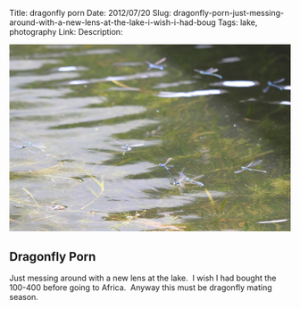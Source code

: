 Title: dragonfly porn
Date: 2012/07/20
Slug: dragonfly-porn-just-messing-around-with-a-new-lens-at-the-lake-i-wish-i-had-boug
Tags: lake, photography
Link: 
Description: 


<img src="/images/25.media.tumblr.com/tumblr_m7gtqjAERw1r729pmo1_1280.png" />

<h2>Dragonfly Porn</h2>
<p>Just messing around with a new lens at the lake.  I wish I had bought the 100-400 before going to Africa.  Anyway this must be dragonfly mating season.</p>
